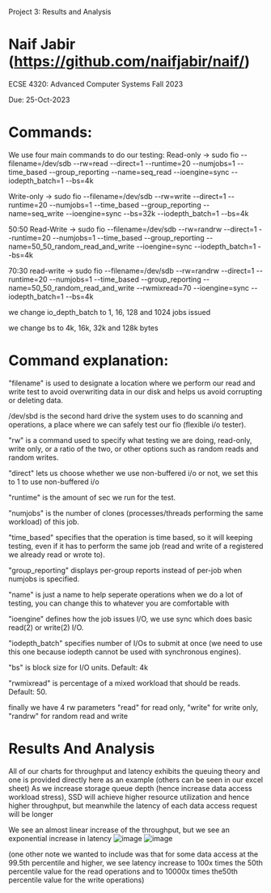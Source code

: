 Project 3: Results and Analysis

Naif Jabir (https://github.com/naifjabir/naif/)
===============================================

ECSE 4320: Advanced Computer Systems Fall 2023

Due: 25-Oct-2023

Commands:
=========
We use four main commands to do our testing:
Read-only -> sudo fio --filename=/dev/sdb --rw=read --direct=1 --runtime=20 --numjobs=1 --time_based --group_reporting --name=seq_read --ioengine=sync --iodepth_batch=1 --bs=4k

Write-only -> sudo fio --filename=/dev/sdb --rw=write --direct=1 --runtime=20 --numjobs=1 --time_based --group_reporting --name=seq_write --ioengine=sync --bs=32k --iodepth_batch=1 --bs=4k

50:50 Read-Write -> sudo fio --filename=/dev/sdb --rw=randrw --direct=1 --runtime=20 --numjobs=1 --time_based --group_reporting --name=50_50_random_read_and_write --ioengine=sync --iodepth_batch=1 --bs=4k

70:30 read-write -> sudo fio --filename=/dev/sdb --rw=randrw --direct=1 --runtime=20 --numjobs=1 --time_based --group_reporting --name=50_50_random_read_and_write --rwmixread=70 --ioengine=sync --iodepth_batch=1 --bs=4k

we change io_depth_batch to 1, 16, 128 and 1024 jobs issued

we change bs to 4k, 16k, 32k and 128k bytes

Command explanation:
====================

"filename" is used to designate a location where we perform our read and write test to avoid overwriting data in our disk and helps us avoid corrupting or deleting data.

/dev/sbd is the second hard drive the system uses to do scanning and operations, a place where we can safely test our fio (flexible i/o tester).

"rw" is a command used to specify what testing we are doing, read-only, write only, or a ratio of the two, or other options such as random reads and random writes.

"direct" lets us choose whether we use non-buffered i/o or not, we set this to 1 to use non-buffered i/o

"runtime" is the amount of sec we run for the test.

"numjobs" is the number of clones (processes/threads performing the same workload) of this job.

"time_based" specifies that the operation is time based, so it will keeping testing, even if it has to perform the same job (read and write of a registered we already read 
or wrote to).

"group_reporting" displays per-group reports instead of per-job when numjobs is specified.

"name" is just a name to help seperate operations when we do a lot of testing, you can change this to whatever you are comfortable with

"ioengine" defines how the job issues I/O, we use sync which does basic read(2) or write(2) I/O.

"iodepth_batch" specifies number of I/Os to submit at once (we need to use this one because iodepth cannot be used with synchronous engines).

"bs" is block size for I/O units. Default: 4k

"rwmixread" is percentage of a mixed workload that should be reads. Default: 50.

finally we have 4 rw parameters "read" for read only, "write" for write only, "randrw" for random read and write

Results And Analysis
====================
All of our charts for throughput and latency exhibits the queuing theory and one is provided directly here as an example (others can be seen in our excel sheet)
As we increase storage queue depth (hence increase data access workload stress), SSD will achieve higher resource utilization and hence higher throughput, but meanwhile the latency of each data access request will be longer

We see an almost linear increase of the throughput, but we see an exponential increase in latency 
![image](https://github.com/naifjabir/naif/assets/144380230/a088ab33-6b4f-49f6-9de4-dee4364e296b)
![image](https://github.com/naifjabir/naif/assets/144380230/5a0ce32e-cfce-45a5-aad1-9baead00f0f4)

(one other note we wanted to include was that for some data access at the 99.5th percentile and higher, we see latency increase to 100x times the 50th percentile value for the read operations and to 10000x times the50th percentile value for the write operations)

